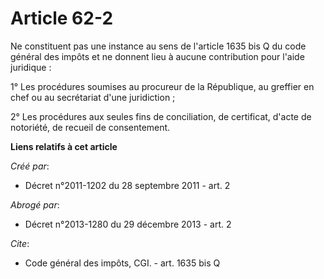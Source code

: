 # Article 62-2

Ne constituent pas une instance au sens de l'article 1635 bis Q du code général des impôts et ne donnent lieu à aucune
contribution pour l'aide juridique :

1° Les procédures soumises au procureur de la République, au greffier en chef ou au secrétariat d'une juridiction ;

2° Les procédures aux seules fins de conciliation, de certificat, d'acte de notoriété, de recueil de consentement.

**Liens relatifs à cet article**

_Créé par_:

  - Décret n°2011-1202 du 28 septembre 2011 - art. 2

_Abrogé par_:

  - Décret n°2013-1280 du 29 décembre 2013 - art. 2

_Cite_:

  - Code général des impôts, CGI. - art. 1635 bis Q
